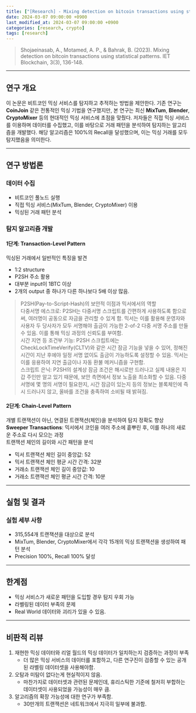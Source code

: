 ```yaml
---
title: ["[Research] - Mixing detection on bitcoin transactions using statistical patterns"]
date: 2024-03-07 09:00:00 +0900
last_modified_at: 2024-03-07 09:00:00 +0900
categories: [research, crypto]
tags: [research]
---
```


> Shojaeinasab, A., Motamed, A. P., & Bahrak, B. (2023). Mixing detection on bitcoin transactions using statistical patterns. IET Blockchain, 3(3), 136-148.

***
## 연구 개요
이 논문은 비트코인 믹싱 서비스를 탐지하고 추적하는 방법을 제안한다. 기존 연구는 **CoinJoin** 같은 전통적인 믹싱 기법을 연구했지만, 본 연구는 최신 **MixTum**, **Blender**, **CryptoMixer** 등의 현대적인 믹싱 서비스에 초점을 맞췄다. 저자들은 직접 믹싱 서비스를 이용하며 데이터를 수집했고, 이를 바탕으로 거래 패턴을 분석하여 탐지하는 알고리즘을 개발했다. 해당 알고리즘은 100%의 Recall을 달성했으며, 이는 믹싱 거래를 모두 탐지했음을 의미한다.

***
## 연구 방법론
### 데이터 수집
- 비트코인 풀노드 실행
- 직접 믹싱 서비스(MixTum, Blender, CryptoMixer) 이용 
- 믹싱된 거래 패턴 분석


### 탐지 알고리즘 개발
#### 1단계: Transaction-Level Pattern
믹싱된 거래에서 일반적인 특징을 발견  
- 1:2 structure
- P2SH 주소 활용
- 대부분 input이 1BTC 이상
- 2개의 output 중 하나가 다른 하나보다 5배 이상 많음.

> P2SH(Pay-to-Script-Hash)의 보안적 이점과 믹서에서의 역할  
> 다중서명 에스크로: P2SH는 다중서명 스크립트를 간편하게 사용하도록 함으로써, 여러명이 공동으로 자금을 관리할 수 있게 함. 믹서는 이를 활용해 운영자와 사용자 두 당사자가 모두 서명해야 출금이 가능한 2-of-2 다중 서명 주소를 만들 수 있음. 이를 통해 믹싱 과정의 신뢰도를 부여함.  
> 시간 지연 등 조건부 기능: P2SH 스크립트에는 CheckLockTimeVerify(CLTV)와 같은 시간 잠금 기능을 넣을 수 있어, 정해진 시간이 지난 후에야 일정 서명 없이도 출금이 가능하도록 설정할 수 있음. 믹서는 이를 응용하여 지연 출금이나 자동 환불 메커니즘을 구현함.  
> 스크립트 은닉: P2SH의 설계상 잠금 조건은 해시로만 드러나고 실제 내용은 지갑 주인만 알고 있기 때문에, 보안 측면에서 정보 노출을 최소화할 수 있음. 다중서명에 몇 명의 서명이 필요한지, 시간 잠금이 있는지 등의 정보는 블록체인에 즉시 드러나지 않고, 올바를 조건을 충족하여 소비될 때 밝혀짐.  

#### 2단계: Chain-Level Pattern
개별 트랜잭션이 아닌, 연결된 트랜잭션(체인)을 분석하여 탐지 정확도 향상  
**Sweeper Transactions**: 믹서에서 코인을 여러 주소에 흩뿌린 후, 이를 하나의 새로운 주소로 다시 모으는 과정  
트랜잭션 체인의 길이와 시간 패턴을 분석
- 믹서 트랜잭션 체인 길이 중앙값: 52
- 믹서 트랜잭션 체인 평균 시간 간격: 32분
- 거래소 트랜잭션 체인 길이 중앙값: 10
- 거래소 트랜잭션 체인 평균 시간 간격: 10분

***
## 실험 및 결과
### 실험 세부 사항
- 315,554개 트랜잭션을 대상으로 분석
- MixTum, Blender, CryptoMixer에서 각각 15개의 믹싱 트랜잭션을 생성하여 패턴 분석
- Precision 100%, Recall 100% 달성

***
## 한계점
- 믹싱 서비스가 새로운 패턴을 도입할 경우 탐지 우회 가능
- 라벨링된 데이터 부족의 문제
- Real World 데이터와 괴리가 있을 수 있음.

***
## 비판적 리뷰
1. 재현한 믹싱 데이터와 리얼 월드의 믹싱 데이터가 일치하는지 검증하는 과정이 부족
   - 더 많은 믹싱 서비스의 데이터를 포함하고, 다른 연구진이 검증할 수 있는 공개된 라벨링 데이터셋을 사용해야함.
2. 오탐과 미탐이 없다는게 현실적이지 않음.
   - 마찬가지로 데이터셋과 관련된 문제인데, 휴리스틱한 기준에 철저히 부합하는 데이터셋이 사용되었을 가능성이 매우 큼.
3. 알고리즘의 확장 가능성에 대한 연구가 부족함.
   - 30만개의 트랜잭션은 네트워크에서 지극히 일부에 불과함. 